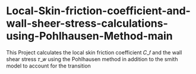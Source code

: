 # Local-Skin-friction-coefficient-and-wall-sheer-stress-calculations-using-Pohlhausen-Method-main
This Project calculates the local skin friction coefficient 𝐶_𝑓 and the wall shear stress 𝜏_𝑤 using the Pohlhausen method in addition to the smith model to account for the transition
